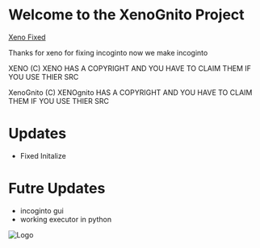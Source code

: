 Welcome to the XenoGnito Project
==============================



[Xeno Fixed](https://github.com/ItzMaro/Xeno)


Thanks for xeno for fixing incoginto
now we make incoginto



XENO (C) XENO HAS A COPYRIGHT AND YOU HAVE TO CLAIM THEM IF YOU USE THIER SRC


XenoGnito (C) XENOgnito HAS A COPYRIGHT AND YOU HAVE TO CLAIM THEM IF YOU USE THIER SRC

Updates
=================

- Fixed Initalize


Futre Updates
========
- incoginto gui
- working executor in python


![Logo](https://raw.githubusercontent.com/hubertte/XenoGnito/main/logo.png)
